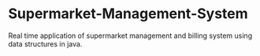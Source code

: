# Supermarket-Management-System
Real time application of supermarket management and billing system using data structures in java.
